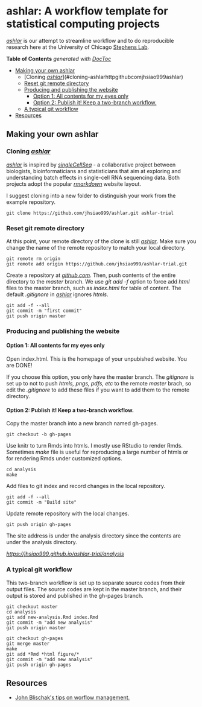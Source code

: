 # ashlar: A workflow template for statistical computing projects

[*ashlar*](http://github.com/jhsiao999/ashlar) is our attempt to streamline workflow and to do reproducible research here at the University of Chicago [Stephens Lab](http://stephenslab.uchicago.edu/). 

<!-- START doctoc generated TOC please keep comment here to allow auto update -->
<!-- DON'T EDIT THIS SECTION, INSTEAD RE-RUN doctoc TO UPDATE -->
**Table of Contents**  *generated with [DocToc](https://github.com/thlorenz/doctoc)*

- [Making your own ashlar](#making-your-own-ashlar)
  - [Cloning [*ashlar*](http://github.com/jhsiao999/ashlar)](#cloning-ashlarhttpgithubcomjhsiao999ashlar)
  - [Reset git remote directory](#reset-git-remote-directory)
  - [Producing and publishing the website](#producing-and-publishing-the-website)
    - [Option 1: All contents for my eyes only](#option-1-all-contents-for-my-eyes-only)
    - [Option 2: Publish it! Keep a two-branch workflow.](#option-2-publish-it-keep-a-two-branch-workflow)
  - [A typical git workflow](#a-typical-git-workflow)
- [Resources](#resources)

<!-- END doctoc generated TOC please keep comment here to allow auto update -->




## Making your own ashlar

### Cloning [*ashlar*](http://github.com/jhsiao999/ashlar) 

[*ashlar*](http://github.com/jhsiao999/ashlar) is inspired by [*singleCellSeq*](https://github.com/jdblischak/singleCellSeq) - a collaborative project between biologists, bioinformaticians and statisticians that aim at exploring and understanding batch effects in single-cell RNA sequencing data. Both projects adopt the popular [*rmarkdown*](http://rmarkdown.rstudio.com/) website layout.

I suggest cloning into a new folder to distinguish your work from the example repository.

```
git clone https://github.com/jhsiao999/ashlar.git ashlar-trial
```



### Reset git remote directory 

At this point, your remote directory of the clone is still [*ashlar*](http://github.com/jhsiao999/ashlar). Make sure you change the name of the remote repository to match your local directory.

```
git remote rm origin
git remote add origin https://github.com/jhsiao999/ashlar-trial.git
```

Create a repository at [*github.com*](http://github.com). Then, push contents of the entire directory to the *master* branch. We use *git add -f* option to force add *html* files to the master branch, such as *index.html* for table of content. The default *.gitignore* in [*ashlar*](http://github.com/jhsiao999/ashlar) ignores *htmls*. 

```
git add -f --all
git commit -m "first commit"
git push origin master
```



### Producing and publishing the website 

#### Option 1: All contents for my eyes only

Open index.html. This is the homepage of your unpubished website. You are DONE!

If you choose this option, you only have the master branch. The *gitignore* is set up to not to push *htmls, pngs, pdfs, etc* to the remote *master* brach, so edit the *.gitignore* to add these files if you want to add them to the remote directory. 


#### Option 2: Publish it! Keep a two-branch workflow.

Copy the master branch into a new branch named gh-pages. 

```
git checkout -b gh-pages 
```

Use knitr to turn Rmds into htmls. I mostly use RStudio to render Rmds. Sometimes *make*
file is useful for reproducing a large number of htmls or for rendering Rmds under
customized options.

```
cd analysis
make
```

Add files to git index and record changes in the local repository.

```
git add -f --all
git commit -m "Build site"
```

Update remote repository with the local changes.

```
git push origin gh-pages
```


The site address is under the analysis directory since the contents are under the analysis directory.

*https://jhsiao999.github.io/ashlar-trial/analysis*


### A typical git workflow

This two-branch workflow is set up to separate source codes from their output files.
The source codes are kept in the master branch, and their output is stored and published
in the gh-pages branch.


```
git checkout master
cd analysis
git add new-analysis.Rmd index.Rmd
git commit -m "add new analysis"
git push origin master

git checkout gh-pages
git merge master
make
git add *Rmd *html figure/*
git commit -m "add new analysis"
git push origin gh-pages
```



## Resources 

* [John Blischak's tips on worflow management.][contrib]


[site]: http://jhsiao999.github.io/ashlar/analysis
[contrib]: https://github.com/jdblischak/singleCellSeq/blob/master/CONTRIBUTING.md

